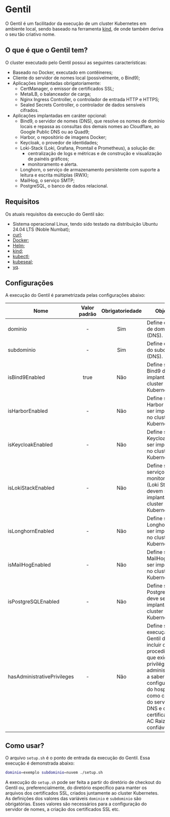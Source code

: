 # Gentil
O Gentil é um facilitador da execução de um cluster Kubernetes em ambiente local, sendo baseado na ferramenta [kind](https://sigs.k8s.io/kind), de onde também deriva o seu tão criativo nome.

## O que é que o Gentil tem?
O cluster executado pelo Gentil possui as seguintes características:
  - Baseado no Docker, executado em contêineres;
  - Cliente do servidor de nomes local (possivelmente, o Bind9);
  - Aplicações implantadas obrigatoriamente:
    - CertManager, o emissor de certificados SSL;
    - MetalLB, o balanceador de carga;
    - Nginx Ingress Controller, o controlador de entrada HTTP e HTTPS;
    - Sealed Secrets Controller, o controlador de dados sensíveis cifrados.
  - Aplicações implantadas em caráter opcional:
    - Bind9, o servidor de nomes (DNS), que resolve os nomes de domínio locais e repassa as consultas dos demais nomes ao Cloudflare, ao Google Public DNS ou ao Quad9;
    - Harbor, o repositório de imagens Docker;
    - Keycloak, o provedor de identidades;
    - Loki-Stack (Loki, Grafana, Promtail e Prometheus), a solução de:
      - centralização de logs e métricas e de construção e visualização de painéis gráficos;
      - monitoramento e alerta.
    - Longhorn, o serviço de armazenamento persistente com suporte a leitura e escrita múltiplas (RWX);
    - MailHog, o serviço SMTP;
    - PostgreSQL, o banco de dados relacional.

## Requisitos
Os atuais requisitos da execução do Gentil são:
- Sistema operacional Linux, tendo sido testado na distribuição Ubuntu 24.04 LTS (Noble Numbat);
- [curl](https://curl.se/);
- [Docker](https://www.docker.com/);
- [Helm](https://helm.sh/);
- [kind](https://kind.sigs.k8s.io/);
- [kubectl](https://kubernetes.io/docs/reference/kubectl/);
- [kubeseal](https://github.com/bitnami-labs/sealed-secrets);
- [yq](https://mikefarah.gitbook.io/yq).

## Configurações
A execução do Gentil é parametrizada pelas configurações abaixo:

| Nome | Valor padrão | Obrigatoriedade | Objetivo |
|------|:------------:|:---------------:|----------|
| dominio | - | Sim | Define o nome de domínio (DNS). |
| subdominio | - | Sim | Define o nome do subdomínio (DNS). |
| isBind9Enabled | true | Não | Define se o Bind9 deve ser implantado no cluster Kubernetes. |
| isHarborEnabled | - | Não | Define se o Harbor deve ser implantado no cluster Kubernetes. |
| isKeycloakEnabled | - | Não | Define se o Keycloak deve ser implantado no cluster Kubernetes. |
| isLokiStackEnabled | - | Não | Define se os serviços de monitoramento (Loki Stack) devem ser implantados no cluster Kubernetes. |
| isLonghornEnabled | - | Não | Define se o Longhorn deve ser implantado no cluster Kubernetes. |
| isMailHogEnabled | - | Não | Define se o MailHog deve ser implantado no cluster Kubernetes. |
| isPostgreSQLEnabled | - | Não | Define se o PostgreSQL deve ser implantado no cluster Kubernetes. |
| hasAdministrativePrivileges | - | Não | Define se a execução do Gentil deve incluir os procedimentos que exigem privilégios administrativos, a saber, a configuração do hospedeiro como cliente do servidor DNS e do certificado da AC Raiz como confiável. |

## Como usar?
O arquivo `setup.sh` é o ponto de entrada da execução do Gentil. Essa execução é demonstrada abaixo:
```bash
dominio=exemplo subdominio=nuvem ./setup.sh
```
A execução do `setup.sh` pode ser feita a partir do diretório de checkout do Gentil ou, preferencialmente, do diretório específico para manter os arquivos dos certificados SSL, criados juntamente ao cluster Kubernetes.
As definições dos valores das variáveis `dominio` e `subdominio` são obrigatórias. Esses valores são necessários para a configuração do servidor de nomes, a criação dos certificados SSL etc.
